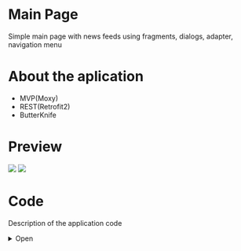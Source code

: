 # Main Page
Simple main page with news feeds using fragments, dialogs, adapter, navigation menu

# About the aplication
 - MVP(Moxy)
 - REST(Retrofit2)
 - ButterKnife

# Preview
![](http://media.giphy.com/media/fHlMhMIIByBLImbAIv/giphy.gif) ![](http://media.giphy.com/media/1ipjUVgMqKEuWs6TuM/giphy.gif)

# Code
Description of the application code
<details><summary>Open</summary>
<p>

## Manifest
In the [`Manifest`](https://github.com/GssGuru/Login-Beginner/blob/master/app/src/main/AndroidManifest.xml) add permission on the Internet and initialize MyApp.class. Read the comments in the code

## gradle
In the [`gradle`](https://github.com/GssGuru/Login-Beginner/blob/master/app/build.gradle) add only dependencies on the Internet, ButterKnife , Moxy(MVP) and library for work with image. Read the comments in the code

## Aplication code
[`Aplication code`](https://github.com/GssGuru/Login-Beginner/tree/master/app/src/main/java/guru/gss/loginbeginner) - is the code with the mechanics of the application.
Carefully read the code comments.

To make our code more flexible we apply the MVP architectural pattern. Divide application into parts:
- model - here we will work with the business logic of the application
- ui - here we will work with the UI "View-Presenter"
- utils - here we will store our utilities
- MyApp.class - root class in the application. Used for various flexible solutions and getting the context and any place of application

пакет model. Divide package into parts:
- interactors - Here we will work with entities.
- repositories - here we work only with data. We take and place them in the database, internal storage or work with Internet requests

пакет ui. Divide package into parts:
- main
- utils
- BaseActivity.java
- BaseFragment.java

пакет main. Divide package into parts:
- [`MainActivity`](https://github.com/GssGuru/Main-Beginner/blob/master/app/src/main/java/guru/gss/mainbeginner/MainActivity.java) - 
The main activity. Here we manage fragments using the navigation menu.
- [`FragmentNews`](https://github.com/GssGuru/Main-Beginner/blob/master/app/src/main/java/guru/gss/mainbeginner/FragmentNewsFeed.java) - Fragment showing a specific news feed
- [`PresenterFragment.java`](https://github.com/GssGuru/Main-Beginner/blob/master/app/src/main/java/guru/gss/mainbeginner/FragmentNewsFeed.java) - Element of the architectural pattern MVP. Binds business logic and view
- [`ViewFragment.java`](https://github.com/GssGuru/Main-Beginner/blob/master/app/src/main/java/guru/gss/mainbeginner/FragmentNewsFeed.java) - Element of the architectural pattern MVP. Binds Presenter and UI
- [`AdapterNewsFeed`](https://github.com/GssGuru/Main-Beginner/blob/master/app/src/main/java/guru/gss/mainbeginner/AdapterNewsFeed.java) - using it we work with a list
- [`DialigError`](https://github.com/GssGuru/Main-Beginner/blob/master/app/src/main/java/guru/gss/mainbeginner/DialigError.java) - Dialog box to display error
- [`ModelNewsFeed`](https://github.com/GssGuru/Main-Beginner/blob/master/app/src/main/java/guru/gss/mainbeginner/ModelNewsFeed.java) - Model of one news in the news feed

## Resources code
[`Res folder.`](https://github.com/GssGuru/Login-Beginner/tree/master/app/src/main/res) Change only Application Name

</p>
</details>

